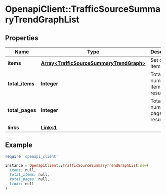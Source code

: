 # OpenapiClient::TrafficSourceSummaryTrendGraphList

## Properties

| Name | Type | Description | Notes |
| ---- | ---- | ----------- | ----- |
| **items** | [**Array&lt;TrafficSourceSummaryTrendGraph&gt;**](TrafficSourceSummaryTrendGraph.md) | Set of items. |  |
| **total_items** | **Integer** | Total number of items in result set. |  |
| **total_pages** | **Integer** | Total number of pages in result set. |  |
| **links** | [**Links1**](Links1.md) |  | [optional] |

## Example

```ruby
require 'openapi_client'

instance = OpenapiClient::TrafficSourceSummaryTrendGraphList.new(
  items: null,
  total_items: null,
  total_pages: null,
  links: null
)
```

